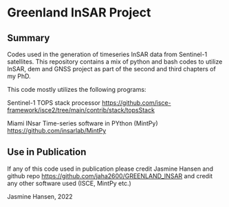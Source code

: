 # Greenland InSAR Project

## Summary
Codes used in the generation of timeseries InSAR data from Sentinel-1 satellites.
This repository contains a mix of python and bash codes to utilize InSAR, dem and GNSS project as part of the second and third chapters of my PhD.

This code mostly utilizes the following programs:

Sentinel-1 TOPS stack processor https://github.com/isce-framework/isce2/tree/main/contrib/stack/topsStack

Miami INsar Time-series software in PYthon (MintPy) https://github.com/insarlab/MintPy

## Use in Publication
If any of this code used in publication please credit Jasmine Hansen and github repo https://github.com/jaha2600/GREENLAND_INSAR
and credit any other software used (ISCE, MintPy etc.)

Jasmine Hansen, 2022